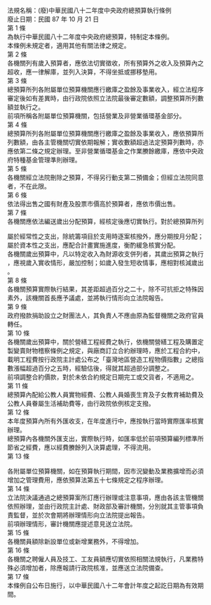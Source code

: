 法規名稱：(廢)中華民國八十二年度中央政府總預算執行條例  
廢止日期：民國 87 年 10 月 21 日  
第 1 條  
為執行中華民國八十二年度中央政府總預算，特制定本條例。  
本條例未規定者，適用其他有關法律之規定。  
第 2 條  
各機關列有歲入預算者，應依法切實徵收，所有預算外之收入及預算內之  
超收，應一律解庫，並列入決算，不得坐抵或挪移墊用。  
第 3 條  
總預算所列各附屬單位預算機關應行繳庫之盈餘及事業收入，經立法程序  
審定後如有差異時，由行政院依照立法院最後審定數額，調整預算所列數  
額並執行之。  
前項所稱各附屬單位預算機關，包括營業及非營業循環基金部分。  
第 4 條  
總預算所列各附屬單位預算機關應行繳庫之盈餘及事業收入，應依預算所  
列數額，由各主管機關切實依期報解；實收數額超過法定預算列數時，亦  
應依第二條之規定辦理。至非營業循環基金之作業賸餘繳庫，應依中央政  
府特種基金管理準則辦理。  
第 5 條  
各機關經立法院刪除之預算，不得另行動支第二預備金；但經立法院同意  
者，不在此限。  
第 6 條  
依法得出售之國有財產及股票市價高於預算者，應依市價出售。  
第 7 條  
各機關應依法編送歲出分配預算，經核定後應切實執行。對於總預算所列  


屬於經常性之支出，除統籌項目於支用時逐案核撥外，應分期按月分配；  
屬於資本性之支出，應配合計畫實施進度，衡酌緩急核實分配。  
各機關歲出預算中，凡以特定收入為財源收支併列者，其歲出預算之執行  
，應視歲入實收情形，嚴加控制；如歲入發生短收情事，應相對核減歲出  
。  
第 8 條  
各機關預算實際執行結果，其差距超過百分之二十，除不可抗拒之特殊因  
素外，該機關首長應予議處，並將執行情形向立法院報告。  
第 9 條  
政府撥款捐助設立之財團法人，其負責人不應由原為監督機關之政府官員  
轉任。  
第 10 條  
各機關歲出預算中，關於營繕工程經費之執行，依機關營繕工程及購置定  
製變賣財物稽察條例之規定，與廠商訂立合約辦理時，應於工程合約中，  
載明工程費按行政院主計處公布之「臺灣地區營造工程物價指數」之總指  
數漲幅超過百分之五時，經驗估後，得就其超過部分調整之。  
前項調整合約價款，對於未依合約規定日期完工或交貨者，不適用之。  
第 11 條  
總預算內配給公教人員實物經費、公教人員婚喪生育及子女教育補助費及  
公教人員眷屬生活補助費等，由行政院依例核定支撥。  
第 12 條  
本年度預算內所有外匯收支，在年度進行中，應按執行當時實際匯率核實  
辦理。  
總預算內各機關外匯支出，實際執行時，如匯率低於前項預算編列標準所  
節省之經費，應以經費賸餘列入決算處理，不得流用。  
第 13 條  


各附屬單位預算機關，如在預算執行期間，因市況變動及業務擴增而必須  
增加之管理費用，應依預算法第五十七條規定之程序辦理。  
第 14 條  
立法院決議通過之總預算案所訂應行辦理或注意事項，應由各該主管機關  
依照辦理，並由行政院主計處、財政部及審計機關，分別就其主管事項負  
責監督，並於次會期將辦理情形向立法院提出報告。  
前項辦理情形，審計機關應提述意見送立法院。  
第 15 條  
各機關員額除新設單位或新增業務外，不得增加。  
第 16 條  
各機關之聘僱人員及技工、工友員額應切實依照相關法規執行，凡業務特  
殊必須增加者，除應報請行政院核准，並應送立法院備查。  
第 17 條  
本條例自公布日施行，以中華民國八十二年會計年度之起訖日期為有效期  
間。  


